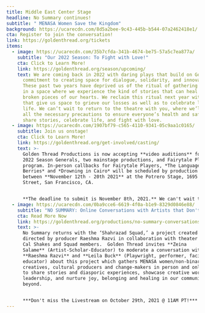 ```yaml
---
title: Middle East Center Stage
headline: No Summary continues!
subtitle: " MENASA Women Save the Kingdom"
background: https://ucarecdn.com/8d5a2bee-9c43-445b-b544-07a2462418e1/
cta: Register to join the conversation!
link: https://goldenthread.org/tickets
items:
  - image: https://ucarecdn.com/35b7cfda-341b-4674-be75-57a5c7ea877a/
    subtitle: "Our 2022 Season: To Fight with Love!"
    cta: Click to Learn More!
    link: https://goldenthread.org/season/upcoming/
    text: We are coming back in 2022 with daring plays that build on Golden Thread’s
      commitment to creating space for dialogue, solidarity, and innovation.
      These past two years have deprived us of the ritual of gathering together
      in a space where we experience the kind of stories that can heal the
      broken pieces of our hearts. We reclaim this ritual next year with stories
      that give us space to grieve our losses as well as to celebrate love and
      life. We can’t wait to return to the theatre with you, where we’ll take
      all the necessary precautions to ensure everyone’s health and safety as we
      share stories, celebrate life, and fight with love.
  - image: https://ucarecdn.com/1907bf79-c565-4110-9341-05c9aa1c0165/
    subtitle: Join us onstage!
    cta: Click to Learn More!
    link: https://goldenthread.org/get-involved/casting/
    text: >-
      Golden Thread Productions is now accepting **video auditions** for our
      2022 Season Generals, two mainstage productions, and Fairytale Players
      program. In-person callbacks for Fairytale Players, *The Language of Wild
      Berries* and *Drowning in Cairo* will be scheduled by production
      between **November 12th - 20th 2021** at the Potrero Stage, 1695 18th
      Street, San Francisco, CA. 


      **The deadline to submit is November 8th, 2021.** We can't wait to meet you and share space together again!
  - image: https://ucarecdn.com/0ba9cce6-6619-4f0a-b1e9-8329d0846e88/
    subtitle: "NO SUMMARY: Online Conversations with Artists that Don't Fit in a Box!"
    cta: Read More Now
    link: https://goldenthread.org/productions/no-summary-conversations-with-artists-that-dont-fit-in-a-box/
    text: >-
      No Summary returns with the ‘Shahrazad Squad,’ a project created and
      directed by producer Raeshma Razvi in collaboration with theater company
      Cal Shakes and Squad members.  Golden Thread invites **Zeina
      Salame** (Artist-Scholar-Educator) to moderate a conversation with
      **Raeshma Razvi** and **Leila Buck** (Playwright, performer, facilitator,
      educator) about this project which gathers MENASA women/non-binary
      creatives, cultural producers and change-makers in person and online
      to share stories and diasporic experiences, showcase creative work and
      leadership, and nurture joy, belonging and healing in our communities and
      beyond.


      ***Don't miss the Livestream on October 29th, 2021 @ 11AM PT!***
---
```

